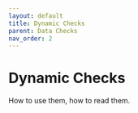 ```yaml
---
layout: default
title: Dynamic Checks
parent: Data Checks
nav_order: 2
---
```


# Dynamic Checks

How to use them, how to read them.